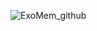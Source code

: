 ![ExoMem_github](https://user-images.githubusercontent.com/7812207/170969882-3a987ecb-560e-450b-994a-dfee237a1080.png)
